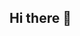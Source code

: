 ## Hi there 👋

<!--
**codebyvimal/codebyvimal** is a ✨ _special_ ✨ repository because its `README.md` (this file) appears on your GitHub profile.

Here are some ideas to get you started:
- I'm a 18 year old Computer science and Engineering student|AI & ML enthusiast|Loves Personal Development
- 🌱 I’m currently learning Python through CS50p
- 📫 How to reach me: Linkedin: https://www.linkedin.com/in/vimal-prasath-m
- 😄 Pronouns: he/him
- ⚡ Fun fact: A semicolon can ruin your entire day.
-->
